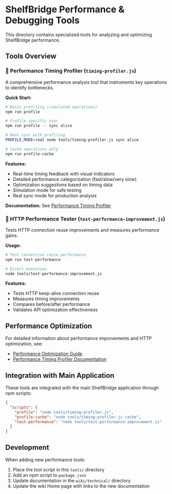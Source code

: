 # ShelfBridge Performance & Debugging Tools

This directory contains specialized tools for analyzing and optimizing ShelfBridge performance.

## Tools Overview

### 🚀 Performance Timing Profiler (`timing-profiler.js`)

A comprehensive performance analysis tool that instruments key operations to identify bottlenecks.

**Quick Start:**
```bash
# Basic profiling (simulated operations)
npm run profile

# Profile specific user
npm run profile -- sync alice

# Real sync with profiling
PROFILE_MODE=real node tools/timing-profiler.js sync alice

# Cache operations only
npm run profile-cache
```

**Features:**
- Real-time timing feedback with visual indicators
- Detailed performance categorization (fast/slow/very slow)
- Optimization suggestions based on timing data
- Simulation mode for safe testing
- Real sync mode for production analysis

**Documentation:** See [Performance Timing Profiler](../wiki/technical/TIMING-PROFILER.md)

### 🔗 HTTP Performance Tester (`test-performance-improvement.js`)

Tests HTTP connection reuse improvements and measures performance gains.

**Usage:**
```bash
# Test connection reuse performance
npm run test-performance

# Direct execution
node tools/test-performance-improvement.js
```

**Features:**
- Tests HTTP keep-alive connection reuse
- Measures timing improvements
- Compares before/after performance
- Validates API optimization effectiveness

## Performance Optimization

For detailed information about performance improvements and HTTP optimization, see:
- [Performance Optimization Guide](../wiki/technical/consolidation-improvements.md)
- [Performance Timing Profiler Documentation](../wiki/technical/TIMING-PROFILER.md)

## Integration with Main Application

These tools are integrated with the main ShelfBridge application through npm scripts:

```json
{
  "scripts": {
    "profile": "node tools/timing-profiler.js",
    "profile-cache": "node tools/timing-profiler.js cache", 
    "test-performance": "node tools/test-performance-improvement.js"
  }
}
```

## Development

When adding new performance tools:

1. Place the tool script in this `tools/` directory
2. Add an npm script to `package.json`
3. Update documentation in the `wiki/technical/` directory
4. Update the wiki Home page with links to the new documentation 